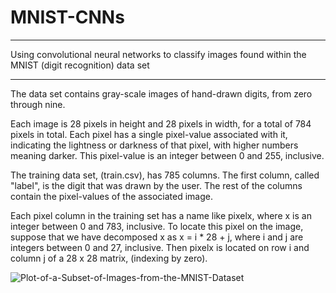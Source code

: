 # MNIST-CNNs
*************
Using convolutional neural networks to classify images found within the MNIST (digit recognition) data set
*************

The data set contains gray-scale images of hand-drawn digits, from zero through nine.

Each image is 28 pixels in height and 28 pixels in width, for a total of 784 pixels in total. Each pixel has a single pixel-value associated with it, indicating the lightness or darkness of that pixel, with higher numbers meaning darker. This pixel-value is an integer between 0 and 255, inclusive.

The training data set, (train.csv), has 785 columns. The first column, called "label", is the digit that was drawn by the user. The rest of the columns contain the pixel-values of the associated image.

Each pixel column in the training set has a name like pixelx, where x is an integer between 0 and 783, inclusive. To locate this pixel on the image, suppose that we have decomposed x as x = i * 28 + j, where i and j are integers between 0 and 27, inclusive. Then pixelx is located on row i and column j of a 28 x 28 matrix, (indexing by zero).

![Plot-of-a-Subset-of-Images-from-the-MNIST-Dataset](https://github.com/TimRyall/MNIST-CNNs/assets/78301985/ea79efb1-d2f2-4847-902f-a9bf3cb94722)

